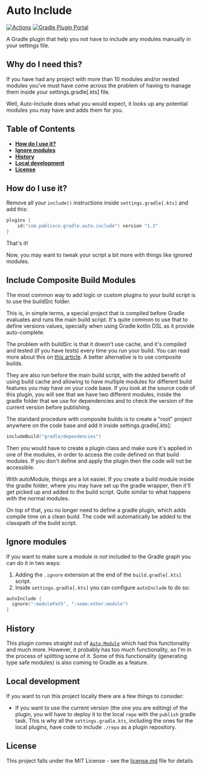 # Auto Include

[![Actions](https://github.com/pablisco/auto-include/workflows/Publish/badge.svg)](https://github.com/pablisco/auto-include/actions) 
[![Gradle Plugin Portal](https://img.shields.io/maven-metadata/v.svg?label=Gradle&metadataUrl=https%3A%2F%2Fplugins.gradle.org%2Fm2%2Fcom%2Fpablisco%2Fgradle%2Fauto%2Finclude%2Fplugin%2Fmaven-metadata.xml)](https://plugins.gradle.org/plugin/com.pablisco.gradle.auto.include)

A Gradle plugin that help you not have to include any modules manually in your settings file.

## Why do I need this?

If you have had any project with more than 10 modules and/or nested modules you've must have come across the problem of 
having to manage them inside your settings.gradle[.kts] file.

Well, Auto-Include does what you would expect, it looks up any potential modules you may have and adds them for you.

## Table of Contents 

<!-- toc -->
- __[How do I use it?](#how-do-i-use-it)__
- __[Ignore modules](#ignore-modules)__
- __[History](#history)__
- __[Local development](#local-development)__
- __[License](#license)__
<!-- /toc -->
 
## How do I use it?

Remove all your `include()` instructions inside `settings.gradle[.kts]` and add this:

```kotlin
plugins {
    id("com.pablisco.gradle.auto.include") version "1.3"
}
```

That's it!

Now, you may want to tweak your script a bit more with things like ignored modules.

## Include Composite Build Modules

The most common way to add logic or custom plugins to your build script is to use the buildSrc folder.

This is, in simple terms, a special project that is compiled before Gradle evaluates and runs the main 
build script. It's quite common to use that to define versions values, specially when using Gradle 
kotlin DSL as it provide auto-complete.

The problem with buildSrc is that it doesn't use cache, and it's compiled and tested (if you have tests) 
every time you run your build. You can read more about this on [this article](https://medium.com/bumble-tech/how-to-use-composite-builds-as-a-replacement-of-buildsrc-in-gradle-64ff99344b58). A better alternative is to 
use composite builds.

They are also run before the main build script, with the added benefit of using build cache and allowing 
to have multiple modules for different build features you may have on your code base. If you look at the 
source code of this plugin, you will see that we have two different modules, inside the gradle folder that 
we use for dependencies and to check the version of the current version before publishing.

The standard procedure with composite builds is to create a "root" project anywhere on the code base and 
add it inside settings.gradle[.kts]:

```kotlin
includeBuild("gradle/dependencies")
```

Then you would have to create a plugin class and make sure it's applied in one of the modules, in order 
to access the code defined on that build modules. If you don't define and apply the plugin then the code 
will not be accessible.

With autoModule, things are a lot easier. If you create a build module inside the gradle folder, where 
you may have set up the gradle wrapper, then it'll get picked up and added to the build script. Quite 
similar to what happens with the normal modules.

On top of that, you no longer need to define a gradle plugin, which adds compile time on a clean build. 
The code will automatically be added to the classpath of the build script.

## Ignore modules

If you want to make sure a module *is not* included to the Gradle graph you can do it in two ways:

1. Adding the `.ignore` extension at the end of the `build.gradle[.kts]` script.
2. Inside `settings.gradle[.kts]` you can configure `autoInclude` to do so:

```kotlin
autoInclude {
  ignore(":modulePath", ":some:other:module")
}
```

## History 

This plugin comes straight out of [`Auto-Module`](https://github.com/pablisco/auto-module) which had this functionality
and much more. However, it probably has too much functionality, so I'm in the process of splitting some of it.
Some of this functionality (generating type safe modules) is also coming to Gradle as a feature.

## Local development

If you want to run this project locally there are a few things to consider:

- If you want to use the current version (the one you are editing) of the plugin, you will have to deploy it to the 
local `repo` with the `publish` gradle task. This is why all the `settings.gradle.kts`, including the ones for the local 
plugins, have code to include `./repo` as a plugin repository.

## License 

This project falls under the MIT License - see the [license.md](license.md) file for details

